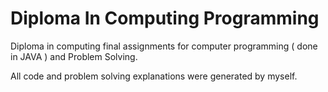 # Diploma In Computing Programming
Diploma in computing final assignments for computer programming ( done in JAVA ) and Problem Solving. 

All code and problem solving explanations were generated by myself. 
